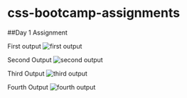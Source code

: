 # css-bootcamp-assignments

##Day 1 Assignment 

First output
![first output](https://github.com/apooja21/css-bootcamp-assignments/assets/60071208/ec77fd2a-c27c-4090-87c7-42c159f3a1eb)


Second Output
![second output](https://github.com/apooja21/css-bootcamp-assignments/assets/60071208/8b7ad172-6219-4be2-baef-ca36a0f67d9b)


Third Output
![third output](https://github.com/apooja21/css-bootcamp-assignments/assets/60071208/4f3bb025-cde7-4283-92f2-eaffb4010e2a)

Fourth Output
![fourth output](https://github.com/apooja21/css-bootcamp-assignments/assets/60071208/20363f84-0863-460c-bb4e-f8e263922615)
